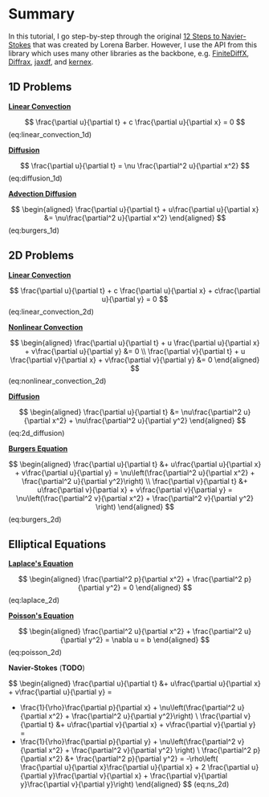 # Summary


In this tutorial, I go step-by-step through the original [12 Steps to Navier-Stokes]() that was created by Lorena Barber.
However, I use the API from this library which uses many other libraries as the backbone, e.g. [FiniteDiffX](), [Diffrax](), [jaxdf](), and [kernex]().


## 1D Problems



[**Linear Convection**](1.1_linear_convection.ipynb)

$$
\frac{\partial u}{\partial t} + c \frac{\partial u}{\partial x} = 0
$$ (eq:linear_convection_1d)


[**Diffusion**](1.2_diffusion_1d.ipynb)

$$
\frac{\partial u}{\partial t} = \nu \frac{\partial^2 u}{\partial x^2}
$$  (eq:diffusion_1d)


[**Advection Diffusion**](1.3_burgers_1d.ipynb)

$$
\begin{aligned}
\frac{\partial u}{\partial t} + u\frac{\partial u}{\partial x} &= \nu\frac{\partial^2 u}{\partial x^2}
\end{aligned}
$$ (eq:burgers_1d)




## 2D Problems


[**Linear Convection**](2.1_linear_convection_2d.ipynb)

$$
\frac{\partial u}{\partial t} + c \frac{\partial u}{\partial x} + c\frac{\partial u}{\partial y} = 0
$$ (eq:linear_convection_2d)


[**Nonlinear Convection**](2.2_nonlinear_convection_2d.ipynb)

$$
\begin{aligned}
\frac{\partial u}{\partial t} + u \frac{\partial u}{\partial x} + v\frac{\partial u}{\partial y} &= 0 \\
\frac{\partial v}{\partial t} + u \frac{\partial v}{\partial x} + v\frac{\partial v}{\partial y} &= 0 
\end{aligned}
$$ (eq:nonlinear_convection_2d)


[**Diffusion**](2.3_diffusion_2d.ipynb)

$$
\begin{aligned}
\frac{\partial u}{\partial t} &= \nu\frac{\partial^2 u}{\partial x^2} + \nu\frac{\partial^2 u}{\partial y^2}
\end{aligned}
$$ (eq:2d_diffusion)


[**Burgers Equation**](2.4_burgers_2d.ipynb)


$$
\begin{aligned}
\frac{\partial u}{\partial t} &+ 
u\frac{\partial u}{\partial x} + v\frac{\partial u}{\partial y} = 
\nu\left(\frac{\partial^2 u}{\partial x^2} + \frac{\partial^2 u}{\partial y^2}\right) \\
\frac{\partial v}{\partial t} &+ 
u\frac{\partial v}{\partial x} + v\frac{\partial v}{\partial y} = 
\nu\left(\frac{\partial^2 v}{\partial x^2} + \frac{\partial^2 v}{\partial y^2} \right)
\end{aligned}
$$ (eq:burgers_2d)


## Elliptical Equations


[**Laplace's Equation**](3.1_laplace.ipynb)

$$
\begin{aligned}
\frac{\partial^2 p}{\partial x^2} + \frac{\partial^2 p}{\partial y^2} = 0
\end{aligned}
$$ (eq:laplace_2d)


[**Poisson's Equation**](3.2_poisson.ipynb)

$$
\begin{aligned}
\frac{\partial^2 u}{\partial x^2} + \frac{\partial^2 u}{\partial y^2} = \nabla u = b
\end{aligned}
$$ (eq:poisson_2d)


**Navier-Stokes** (**TODO**)

$$
\begin{aligned}
\frac{\partial u}{\partial t} &+ 
u\frac{\partial u}{\partial x} + v\frac{\partial u}{\partial y} = 
- \frac{1}{\rho}\frac{\partial p}{\partial x} +
\nu\left(\frac{\partial^2 u}{\partial x^2} + \frac{\partial^2 u}{\partial y^2}\right) \\
\frac{\partial v}{\partial t} &+ 
u\frac{\partial v}{\partial x} + v\frac{\partial v}{\partial y} = 
- \frac{1}{\rho}\frac{\partial p}{\partial y} +
\nu\left(\frac{\partial^2 v}{\partial x^2} + \frac{\partial^2 v}{\partial y^2} \right) \\
\frac{\partial^2 p}{\partial x^2} &+ \frac{\partial^2 p}{\partial y^2}  =
-\rho\left( \frac{\partial u}{\partial x}\frac{\partial u}{\partial x} +
2 \frac{\partial u}{\partial y}\frac{\partial v}{\partial x} +
\frac{\partial v}{\partial y}\frac{\partial v}{\partial y}\right)
\end{aligned}
$$ (eq:ns_2d)